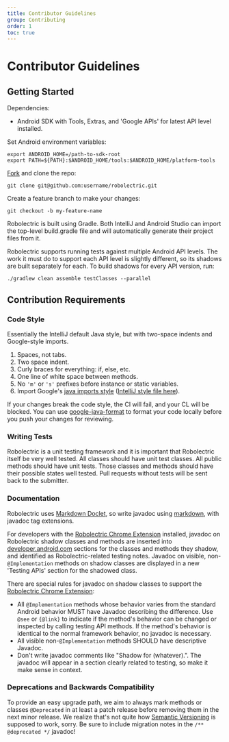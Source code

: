 ```yaml
---
title: Contributor Guidelines
group: Contributing
order: 1
toc: true
---
```


# Contributor Guidelines

## Getting Started

Dependencies:

* Android SDK with Tools, Extras, and 'Google APIs' for latest API level installed.

Set Android environment variables:

    export ANDROID_HOME=/path-to-sdk-root
    export PATH=${PATH}:$ANDROID_HOME/tools:$ANDROID_HOME/platform-tools

[Fork](https://github.com/robolectric/robolectric) and clone the repo:

    git clone git@github.com:username/robolectric.git
    
Create a feature branch to make your changes:

    git checkout -b my-feature-name

Robolectric is built using Gradle. Both IntelliJ and Android Studio can import the top-level build.gradle file and will automatically generate their project files from it.

Robolectric supports running tests against multiple Android API levels. The work it must do to support each API level is slightly different, so its shadows are built separately for each. To build shadows for every API version, run:

    ./gradlew clean assemble testClasses --parallel

## Contribution Requirements

### Code Style

Essentially the IntelliJ default Java style, but with two-space indents and Google-style imports.

1. Spaces, not tabs.
2. Two space indent.
3. Curly braces for everything: if, else, etc.
4. One line of white space between methods.
5. No `'m'` or `'s'` prefixes before instance or static variables.
6. Import Google's [java imports style](https://google.github.io/styleguide/javaguide.html#s3.3-import-statements) ([IntelliJ style file here](https://github.com/google/styleguide/blob/gh-pages/intellij-java-google-style.xml)).

If your changes break the code style, the CI will fail, and your CL will be blocked. You can use [google-java-format](https://github.com/google/google-java-format) to format your code locally before you push your changes for reviewing.

### Writing Tests

Robolectric is a unit testing framework and it is important that Robolectric itself be very well tested. All classes should have unit test classes. All public methods should have unit tests. Those classes and methods should have their possible states well tested. Pull requests without tests will be sent back to the submitter.

### Documentation

Robolectric uses [Markdown Doclet](https://github.com/Abnaxos/markdown-doclet), so write javadoc
using [markdown](http://daringfireball.net/projects/markdown/), with javadoc tag extensions.

For developers with the [Robolectric Chrome Extension](https://chrome.google.com/webstore/detail/robolectric/pjepcinimnfnaoopahdkpkefnefdkdgh) installed, javadoc on Robolectric shadow classes and methods are inserted into [developer.android.com](https://developer.android.com/reference/packages.html) sections for the classes and methods they shadow, and identified as Robolectric-related testing notes. Javadoc on visible, non-`@Implementation` methods on shadow classes are displayed in a new 'Testing APIs' section for the shadowed class.

There are special rules for javadoc on shadow classes to support the [Robolectric Chrome Extension](https://chrome.google.com/webstore/detail/robolectric/pjepcinimnfnaoopahdkpkefnefdkdgh):
* All `@Implementation` methods whose behavior varies from the standard Android behavior MUST have Javadoc describing the difference. Use `@see` or `{@link}` to indicate if the method's behavior can be changed or inspected by calling testing API methods. If the method's behavior is identical to the normal framework behavior, no javadoc is necessary.
* All visible non-`@Implementation` methods SHOULD have descriptive Javadoc.
* Don't write javadoc comments like "Shadow for (whatever).". The javadoc will appear in a section clearly related to testing, so make it make sense in context.

### Deprecations and Backwards Compatibility

To provide an easy upgrade path, we aim to always mark methods or classes `@Deprecated` in at least a patch release before removing them in the next minor release. We realize that's not quite how [Semantic Versioning](http://semver.org/) is supposed to work, sorry. Be sure to include migration notes in the `/** @deprecated */` javadoc!
